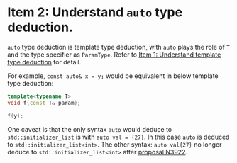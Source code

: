 # Item 2: Understand `auto` type deduction.

`auto` type deduction is template type deduction, with `auto` plays the role of `T` and the type specifier as `ParamType`. Refer to [Item 1: Understand template type deduction](../item_1) for detail.

For example, `const auto& x = y;` would be equivalent in below template type deduction:

```c++
template<typename T>
void f(const T& param);

f(y);
```

One caveat is that the only syntax `auto` would deduce to `std::initializer_list` is with `auto val = {27}`. In this case `auto` is deduced to `std::initializer_list<int>`. The other syntax: `auto val{27}` no longer deduce to `std::initializer_list<int>` after [proposal N3922](https://www.open-std.org/jtc1/sc22/wg21/docs/papers/2014/n3922.html).
